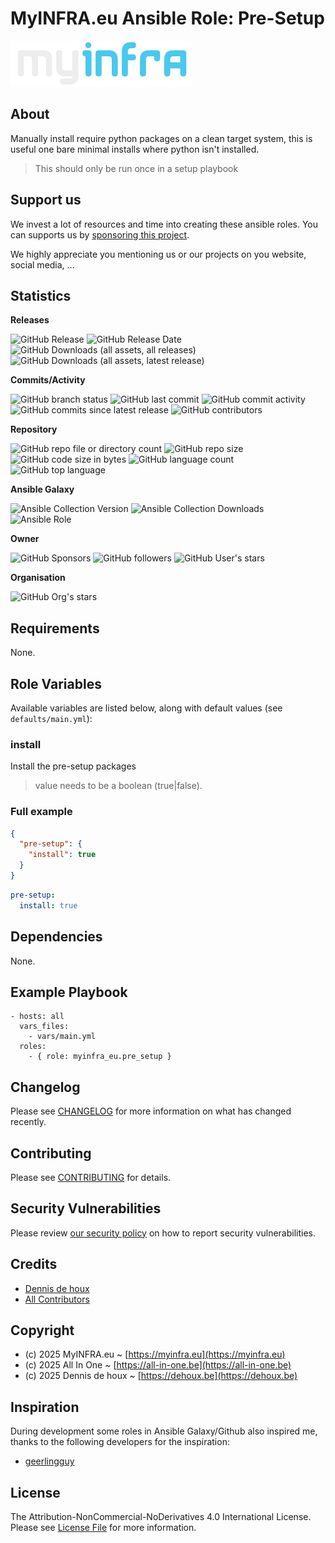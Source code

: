 # MyINFRA.eu Ansible Role: Pre-Setup

[![MyINFRA.eu logo](https://raw.githubusercontent.com/MyINFRA-eu/.github/main/logo/myinfra-logo-grey.svg)](https://myinfra.eu)


## About

Manually install require python packages on a clean target system, this is useful one bare minimal installs where python isn't installed.

> This should only be run once in a setup playbook


## Support us

We invest a lot of resources and time into creating these ansible roles. You can supports us by [sponsoring this project](https://github.com/MyINFRA-eu#sponsorship).

We highly appreciate you mentioning us or our projects on you website, social media, ...


## Statistics

**Releases**

![GitHub Release](https://img.shields.io/github/v/release/MyINFRA-eu/ansible-role-pre-setup?style=flat)
![GitHub Release Date](https://img.shields.io/github/release-date/MyINFRA-eu/ansible-role-pre-setup?style=flat)
![GitHub Downloads (all assets, all releases)](https://img.shields.io/github/downloads/MyINFRA-eu/ansible-role-pre-setup/total?style=flat)
![GitHub Downloads (all assets, latest release)](https://img.shields.io/github/downloads/MyINFRA-eu/ansible-role-pre-setup/latest/total?style=flat)

**Commits/Activity**

![GitHub branch status](https://img.shields.io/github/checks-status/MyINFRA-eu/ansible-role-pre-setup/main?style=flat)
![GitHub last commit](https://img.shields.io/github/last-commit/MyINFRA-eu/ansible-role-pre-setup?style=for-the-badge?style=flat)
![GitHub commit activity](https://img.shields.io/github/commit-activity/w/MyINFRA-eu/ansible-role-pre-setup?style=flat)
![GitHub commits since latest release](https://img.shields.io/github/commits-since/MyINFRA-eu/ansible-role-pre-setup/latest?style=flat)
![GitHub contributors](https://img.shields.io/github/contributors/MyINFRA-eu/ansible-role-pre-setup?style=for-the-badge?style=flat)

**Repository**

![GitHub repo file or directory count](https://img.shields.io/github/directory-file-count/MyINFRA-eu/ansible-role-pre-setup?style=flat)
![GitHub repo size](https://img.shields.io/github/repo-size/MyINFRA-eu/ansible-role-pre-setup?style=flat)
![GitHub code size in bytes](https://img.shields.io/github/languages/code-size/MyINFRA-eu/aansible-role-pre-setup?style=flat)
![GitHub language count](https://img.shields.io/github/languages/count/MyINFRA-eu/ansible-role-pre-setup?style=flat)
![GitHub top language](https://img.shields.io/github/languages/top/MyINFRA-eu/ansible-role-pre-setup?style=flat)

**Ansible Galaxy**

![Ansible Collection Version](https://img.shields.io/ansible/collection/v/myinfra-eu/pre_setup?style=flat)
![Ansible Collection Downloads](https://img.shields.io/ansible/collection/d/myinfra-eu/pre_setup?style=flat)
![Ansible Role](https://img.shields.io/ansible/role/d/myinfra-eu/pre_setup?style=flat)

**Owner**

![GitHub Sponsors](https://img.shields.io/github/sponsors/Dennis-de-Houx?style=for-the-badge)
![GitHub followers](https://img.shields.io/github/followers/Dennis-de-Houx?style=for-the-badge)
![GitHub User's stars](https://img.shields.io/github/stars/Dennis-de-Houx?style=for-the-badge)

**Organisation**

![GitHub Org's stars](https://img.shields.io/github/stars/MyINFRA-eu?style=for-the-badge)


## Requirements

None.


## Role Variables

Available variables are listed below, along with default values (see `defaults/main.yml`):

### install

Install the pre-setup packages

> value needs to be a boolean (true|false).

### Full example

```json
{
  "pre-setup": {
    "install": true
  }
}
```

```yml
pre-setup:
  install: true
```


## Dependencies

None.


## Example Playbook

```
- hosts: all
  vars_files:
    - vars/main.yml
  roles:
    - { role: myinfra_eu.pre_setup }
```


## Changelog

Please see [CHANGELOG](CHANGELOG.md) for more information on what has changed recently.


## Contributing

Please see [CONTRIBUTING](CONTRIBUTING.md) for details.


## Security Vulnerabilities

Please review [our security policy](https://github.com/MyINFRA-eu/ansible-role-pre-setup/security/policy) on how to report security vulnerabilities.


## Credits

- [Dennis de houx](https://github.com/Dennis-de-Houx)
- [All Contributors](https://github.com/MyINFRA-eu/ansible-role-pre-setup/contributors)


## Copyright

- (c) 2025 MyINFRA.eu ~ [https://myinfra.eu](https://myinfra.eu)
- (c) 2025 All In One ~ [https://all-in-one.be](https://all-in-one.be)
- (c) 2025 Dennis de houx ~ [https://dehoux.be](https://dehoux.be)


## Inspiration

During development some roles in Ansible Galaxy/Github also inspired me,
thanks to the following developers for the inspiration:

- [geerlingguy](https://github.com/geerlingguy/)


## License

The Attribution-NonCommercial-NoDerivatives 4.0 International License. Please see [License File](LICENSE.md) for more information.
